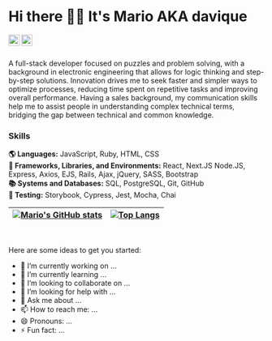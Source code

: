 # Hi there 🤙🏼 It's Mario AKA davique

<a href="https://twitter.com/davique0">
<img align="left" alt="Mario Gutierrez | Twitter" width="22px" src="https://cdn.jsdelivr.net/npm/simple-icons@v4/icons/twitter.svg" />
</a>
<a href="https://www.linkedin.com/in/mario-d-gutierrez">
<img align="left" alt="Mario Gutierrez" width="22px" src="https://cdn.jsdelivr.net/npm/simple-icons@v4/icons/linkedin.svg" />
</a>
<br />

<br />


A full-stack developer focused on puzzles and problem solving, with a background in electronic engineering that allows for logic thinking and step-by-step solutions. Innovation drives me to seek faster and simpler ways to optimize processes, reducing time spent on repetitive tasks and improving overall performance. Having a sales background, my communication skills help me to assist people in understanding complex technical terms, bridging the gap between technical and common knowledge.

### Skills
**🌎 Languages:** JavaScript, Ruby, HTML, CSS<br />
**🧮 Frameworks, Libraries, and Environments:** React, Next.JS Node.JS, Express, Axios, EJS, Rails, Ajax, jQuery, SASS, Bootstrap<br />
**📚 Systems and Databases:** SQL, PostgreSQL, Git, GitHub<br />
**🧪 Testing:** Storybook, Cypress, Jest, Mocha, Chai<br />


| [![Mario's GitHub stats](https://github-readme-stats.vercel.app/api?username=davique0&show_icons=true&theme=github_dark)](https://github.com/anuraghazra/github-readme-stats) | [![Top Langs](https://github-readme-stats.vercel.app/api/top-langs/?username=davique0&layout=compact&theme=github_dark)](https://github.com/anuraghazra/github-readme-stats) |
| ------------- | ------------- |


<br />

Here are some ideas to get you started:

- 🔭 I’m currently working on ...
- 🌱 I’m currently learning ...
- 👯 I’m looking to collaborate on ...
- 🤔 I’m looking for help with ...
- 💬 Ask me about ...
- 📫 How to reach me: ...
- 😄 Pronouns: ...
- ⚡ Fun fact: ...

